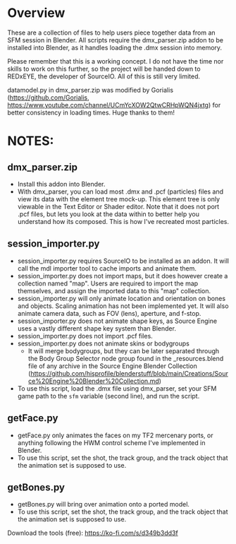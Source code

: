 # Overview
These are a collection of files to help users piece together data from an SFM session in Blender. All scripts require the dmx_parser.zip addon to be installed into Blender, as it handles loading the .dmx session into memory.

Please remember that this is a working concept. I do not have the time nor skills to work on this further, so the project will be handed down to REDxEYE, the developer of SourceIO. All of this is still very limited.

datamodel.py in dmx_parser.zip was modified by Gorialis (https://github.com/Gorialis, https://www.youtube.com/channel/UCmYcXOW2QtwCRHpWQN4jxtg) for better consistency in loading times. Huge thanks to them!

# NOTES:
## dmx_parser.zip
- Install this addon into Blender.
- With dmx_parser, you can load most .dmx and .pcf (particles) files and view its data with the element tree mock-up. This element tree is only viewable in the Text Editor or Shader editor. Note that it does not port .pcf files, but lets you look at the data within to better help you understand how its composed. This is how I've recreated most particles.
## session_importer.py
- session_importer.py requires SourceIO to be installed as an addon. It will call the mdl importer tool to cache imports and animate them.
- session_importer.py does not import maps, but it does however create a collection named "map". Users are required to import the map themselves, and assign the imported data to this "map" collection.
- session_importer.py will only animate location and orientation on bones and objects. Scaling animation has not been implemented yet. It will also animate camera data, such as FOV (lens), aperture, and f-stop.
- session_importer.py does not animate shape keys, as Source Engine uses a vastly different shape key system than Blender.
- session_importer.py does not import .pcf files.
- session_importer.py does not animate skins or bodygroups
  - It will merge bodygroups, but they can be later separated through the Body Group Selector node group found in the _resources.blend file of any archive in the Source Engine Blender Collection (https://github.com/hisprofile/blenderstuff/blob/main/Creations/Source%20Engine%20Blender%20Collection.md)
- To use this script, load the .dmx file using dmx_parser, set your SFM game path to the `sfm` variable (second line), and run the script.

## getFace.py
- getFace.py only animates the faces on my TF2 mercenary ports, or anything following the HWM control scheme I've implemented in Blender.
- To use this script, set the shot, the track group, and the track object that the animation set is supposed to use.

## getBones.py
- getBones.py will bring over animation onto a ported model.
- To use this script, set the shot, the track group, and the track object that the animation set is supposed to use.

Download the tools (free): https://ko-fi.com/s/d349b3dd3f
